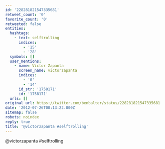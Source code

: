 ```yaml
---
id: '228281821547335681'
retweet_count: '0'
favorite_count: '0'
retweeted: false
entities:
  hashtags:
    - text: selftrolling
      indices:
        - '15'
        - '28'
  symbols: []
  user_mentions:
    - name: Victor Zapanta
      screen_name: victorzapanta
      indices:
        - '0'
        - '14'
      id_str: '1758171'
      id: '1758171'
  urls: []
original_url: https://twitter.com/benbalter/status/228281821547335681
date: '2012-07-26T00:13:22.000Z'
sitemap: false
robots: noindex
reply: true
title: '@victorzapanta #selftrolling'
---
```


@victorzapanta #selftrolling